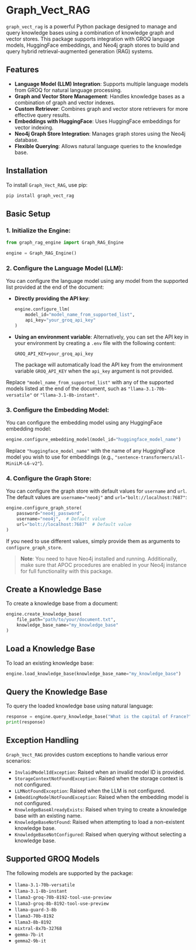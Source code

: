 # Graph_Vect_RAG

`graph_vect_rag` is a powerful Python package designed to manage and query knowledge bases using a combination of knowledge graph and vector stores. This package supports integration with GROQ language models, HuggingFace embeddings, and Neo4j graph stores to build and query hybrid retrieval-augmented generation (RAG) systems.

## Features

- **Language Model (LLM) Integration**: Supports multiple language models from GROQ for natural language processing.
- **Graph and Vector Store Management**: Handles knowledge bases as a combination of graph and vector indexes.
- **Custom Retriever**: Combines graph and vector store retrievers for more effective query results.
- **Embeddings with HuggingFace**: Uses HuggingFace embeddings for vector indexing.
- **Neo4j Graph Store Integration**: Manages graph stores using the Neo4j database.
- **Flexible Querying**: Allows natural language queries to the knowledge base.

## Installation

To install `Graph_Vect_RAG`, use pip:

```bash
pip install graph_vect_rag
```

## Basic Setup

### 1. **Initialize the Engine**:

```python
from graph_rag_engine import Graph_RAG_Engine

engine = Graph_RAG_Engine()
```

### 2. **Configure the Language Model (LLM)**:

You can configure the language model using any model from the supported list provided at the end of the document:

- **Directly providing the API key**:

  ```python
  engine.configure_llm(
      model_id="model_name_from_supported_list",
      api_key="your_groq_api_key"
  )
  ```

- **Using an environment variable**:
  Alternatively, you can set the API key in your environment by creating a `.env` file with the following content:
  ```env
  GROQ_API_KEY=your_groq_api_key
  ```
  The package will automatically load the API key from the environment variable `GROQ_API_KEY` when the `api_key` argument is not provided.

Replace `"model_name_from_supported_list"` with any of the supported models listed at the end of the document, such as `"llama-3.1-70b-versatile"` or `"llama-3.1-8b-instant"`.

### 3. **Configure the Embedding Model**:

You can configure the embedding model using any HuggingFace embedding model:

```python
engine.configure_embedding_model(model_id="huggingface_model_name")
```

Replace `"huggingface_model_name"` with the name of any HuggingFace model you wish to use for embeddings (e.g., `"sentence-transformers/all-MiniLM-L6-v2"`).

### 4. **Configure the Graph Store**:

You can configure the graph store with default values for `username` and `url`. The default values are `username="neo4j"` and `url="bolt://localhost:7687"`:

```python
engine.configure_graph_store(
    password="neo4j_password",
    username="neo4j",  # Default value
    url="bolt://localhost:7687"  # Default value
)
```

If you need to use different values, simply provide them as arguments to `configure_graph_store`.

> **Note**: You need to have Neo4j installed and running. Additionally, make sure that APOC procedures are enabled in your Neo4j instance for full functionality with this package.

## Create a Knowledge Base

To create a knowledge base from a document:

```python
engine.create_knowledge_base(
    file_path="path/to/your/document.txt",
    knowledge_base_name="my_knowledge_base"
)
```

## Load a Knowledge Base

To load an existing knowledge base:

```python
engine.load_knowledge_base(knowledge_base_name="my_knowledge_base")
```

## Query the Knowledge Base

To query the loaded knowledge base using natural language:

```python
response = engine.query_knowledge_base("What is the capital of France?")
print(response)
```

## Exception Handling

`Graph_Vect_RAG` provides custom exceptions to handle various error scenarios:

- `InvlaidModelIdException`: Raised when an invalid model ID is provided.
- `StorageContextNotFoundException`: Raised when the storage context is not configured.
- `LLMNotFoundException`: Raised when the LLM is not configured.
- `EmbeddingModelNotFoundException`: Raised when the embedding model is not configured.
- `KnowledgeBaseAlreadyExists`: Raised when trying to create a knowledge base with an existing name.
- `KnowledgeBaseNotFound`: Raised when attempting to load a non-existent knowledge base.
- `KnowledgeBaseNotConfigured`: Raised when querying without selecting a knowledge base.

## Supported GROQ Models

The following models are supported by the package:

- `llama-3.1-70b-versatile`
- `llama-3.1-8b-instant`
- `llama3-groq-70b-8192-tool-use-preview`
- `llama3-groq-8b-8192-tool-use-preview`
- `llama-guard-3-8b`
- `llama3-70b-8192`
- `llama3-8b-8192`
- `mixtral-8x7b-32768`
- `gemma-7b-it`
- `gemma2-9b-it`
